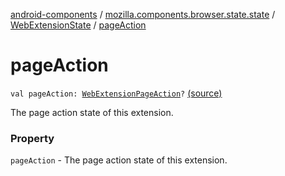 [android-components](../../index.md) / [mozilla.components.browser.state.state](../index.md) / [WebExtensionState](index.md) / [pageAction](./page-action.md)

# pageAction

`val pageAction: `[`WebExtensionPageAction`](../../mozilla.components.concept.engine.webextension/-web-extension-page-action.md)`?` [(source)](https://github.com/mozilla-mobile/android-components/blob/master/components/browser/state/src/main/java/mozilla/components/browser/state/state/WebExtensionState.kt#L31)

The page action state of this extension.

### Property

`pageAction` - The page action state of this extension.